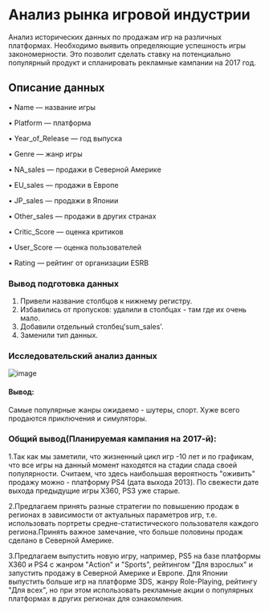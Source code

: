 # Анализ рынка игровой индустрии
Анализ исторических данных по продажам игр на различных платформах. Необходимо выявить определяющие успешность игры закономерности. Это позволит сделать ставку на потенциально популярный продукт и спланировать рекламные кампании на 2017 год.

## Описание данных
• Name — название игры

• Platform — платформа

• Year_of_Release — год выпуска

• Genre — жанр игры

• NA_sales — продажи в Северной Америке

• EU_sales — продажи в Европе

• JP_sales — продажи в Японии

• Other_sales — продажи в других странах

• Critic_Score — оценка критиков

• User_Score — оценка пользователей

• Rating — рейтинг от организации ESRB

### Вывод подготовка данных
1. Привели название столбцов к нижнему регистру.
2. Избавились от пропусков: удалили в столбцах - там где их очень мало.
3. Добавили отдельный столбец'sum_sales'.
4. Заменили тип данных.

### Исследовательский анализ данных

![image](https://github.com/IT-DS-Alex/Portfolio/assets/140064630/19b6939e-6ea9-4222-b09e-735cafeff6e8)

#### Вывод: 
Самые популярные жанры ожидаемо - шутеры, спорт. Хуже всего продаются приключения и симуляторы.

### Общий вывод(Планируемая кампания на 2017-й):
1.Так как мы заметили, что жизненный цикл игр -10 лет и по графикам, что все игры на данный момент находятся на стадии спада своей популярности. Считаем, что здесь наибольшая вероятность "оживить" продажу можно - платформу PS4 (дата выхода 2013). По свежести дате выхода предыдущие игры X360, PS3 уже старые.

2.Предлагаем принять разные стратегии по повышению продаж в регионах в зависимости от актуальных параметров игр, т.е. использовать портреты средне-статистического пользователя каждого региона.Принять важное замечание, что больше половины продаж сделано в Северной Америке.

3.Предлагаем выпустить новую игру, например, PS5 на базе платформы X360 и PS4 c жанром "Action" и "Sports", рейтингом "Для взрослых" и запустить продажу в Северной Америке и Европе. Для Японии выпустить больше игр на платформе 3DS, жанру Role-Playing, рейтингу "Для всех", но при этом использовать рекламные акции о популярных платформах в других регионах для ознакомления.
